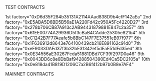 TEST CONTRACTS

1st factory="0xD6d35F284b35131A2114AAad838D9b4cfF142aEa"
2nd factory="0xE5ABA5D6BD5B56aE1A220Fd42c950A5Fc4220D27"
3rd factory="0x278b706CB87A913c2AB94431879881E847c2a357"
4th factory="0x61EE00774A29936D5f3cBaB4CAdde25305e821b4"
5th factory="0xC1242B7F77Aeafe5b8BbC147F7E37551eB97f977"
6th factory="0x1F636912d8643e764100439cb216E891162c91d0"
7th factory="0xeF9033DAFd37f3b32bE31342ef5dEaE51dFd35ed"
8th factory="0x0E34556aE30267Fcda51881DBd7CF39f297D0a46"
9th factory="0x0043DD6c8e6DbBaf94288504390Ed4Ca5DC2105a"
10th factory="0x0e818da41B819D1206C7a2B6f412b97b0B8e7AF4"

MAINNET CONTRACTS